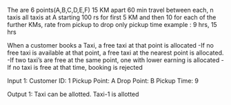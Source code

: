 
The are 6 points(A,B,C,D,E,F) 15 KM apart 60 min travel between each, n taxis all taxis at A starting
100 rs for first 5 KM and then 10 for each of the further KMs, rate from pickup to drop only
pickup time example : 9 hrs, 15 hrs

When a customer books a Taxi, a free taxi at that point is allocated
-If no free taxi is available at that point, a free taxi at the nearest point is allocated.
-If two taxi’s are free at the same point, one with lower earning is allocated
-If no taxi is free at that time, booking is rejected


Input 1:
Customer ID: 1
Pickup Point: A
Drop Point: B
Pickup Time: 9

Output 1:
Taxi can be allotted.
Taxi-1 is allotted
